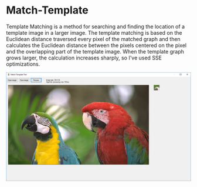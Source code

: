 # Match-Template

Template Matching is a method for searching and finding the location of a template image in a larger image.
The template matching is based on the Euclidean distance traversed every pixel of the matched graph and then 
calculates the Euclidean distance between the pixels centered on the pixel and the overlapping part of the template image.
When the template graph grows larger, the calculation increases sharply, so I've used SSE optimizations.

![](screenshot.PNG)
